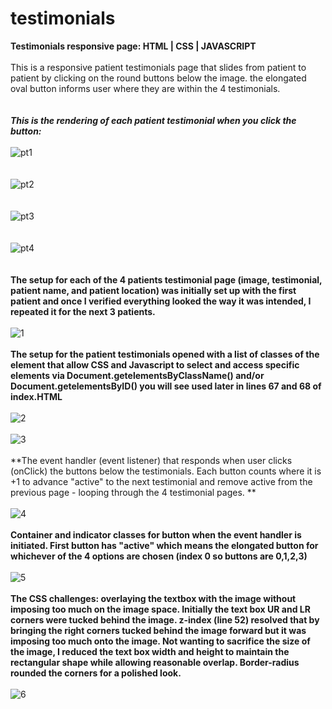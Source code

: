 # testimonials
**Testimonials responsive page:  HTML | CSS | JAVASCRIPT**
\
\
This is a responsive patient testimonials page that slides from patient to patient by clicking on the round buttons 
below the image. the elongated oval button informs user where they are within the 4 testimonials. 
\
\
\
***This is the rendering of each patient testimonial when you click the button:*** 
\
\
![pt1](https://github.com/JCPTrevillian/testimonials/assets/95890754/076cab5c-ef46-4eaa-9eda-24c906250a1c)
\
\
\
![pt2](https://github.com/JCPTrevillian/testimonials/assets/95890754/bbe45a18-cf57-410f-b213-030dfccd91b8)
\
\
\
![pt3](https://github.com/JCPTrevillian/testimonials/assets/95890754/8e682ebf-be94-4909-bede-0786c9c7531d)
\
\
\
![pt4](https://github.com/JCPTrevillian/testimonials/assets/95890754/8622a983-e597-479f-b06f-8157abd44a9e)
\
\
\
**The setup for each of the 4 patients testimonial page (image, testimonial, patient name, and patient location) was initially set up
with the first patient and once I verified everything looked the way it was intended, I repeated it for the next 
3 patients.** 
\
\
![1](https://github.com/JCPTrevillian/testimonials/assets/95890754/c87dc46c-9be7-47ac-923a-2b5e262c50fd)
\
\
**The setup for the patient testimonials opened with a list of classes of the element that allow CSS and Javascript to select 
and access specific elements via Document.getelementsByClassName() and/or Document.getelementsByID() you will see used later in 
lines 67 and 68 of index.HTML**
\
\
![2](https://github.com/JCPTrevillian/testimonials/assets/95890754/afa4f86a-df2d-42d6-a478-76f634c4142e)
\
\
![3](https://github.com/JCPTrevillian/testimonials/assets/95890754/db993531-a316-4793-9dfd-20adea74cd6c)
\
\
**The event handler (event listener) that responds when user clicks (onClick) the buttons below the testimonials. Each button counts where it is +1
to advance "active" to the next testimonial and remove active from the previous page - looping through the 4 testimonial pages. **
\
\
![4](https://github.com/JCPTrevillian/testimonials/assets/95890754/d91f3f6f-389f-4556-b983-3d89973cbcd7)
\
\
**Container and indicator classes for button when the event handler is initiated. First button has "active" which means the elongated button for whichever of the 4 options are chosen (index 0 so buttons are 0,1,2,3)** 
\
\
![5](https://github.com/JCPTrevillian/testimonials/assets/95890754/b3a8b343-42c0-4fcb-8aa1-806847a63f5e)
\
\
**The CSS challenges: overlaying the textbox with the image without imposing too much on the image space. Initially the text box UR and LR corners were tucked behind the image. z-index (line 52) resolved that by bringing the right corners tucked behind the image forward but it was imposing too much onto the image. Not wanting to sacrifice the size of the image, I reduced the text box width and height to maintain the rectangular shape while allowing reasonable overlap. Border-radius rounded the corners for a polished look.** 
\
\
![6](https://github.com/JCPTrevillian/testimonials/assets/95890754/1ff95dae-084e-4b30-95d6-3e14ece71328)

